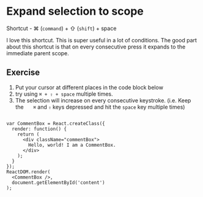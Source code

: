 Expand selection to scope
==========================

Shortcut - ⌘ (`command`) + ⇧ (`shift`) + space

I love this shortcut. This is super useful in a lot of conditions. The good
part about this shortcut is that on every consecutive press it expands to the 
immediate parent scope.

Exercise
---------

1. Put your cursor at different places in the code block below
2. try using `⌘ + ⇧ + space` multiple times.
3. The selection will increase on every consecutive keystroke. (i.e. Keep the `   ⌘` and `⇧` keys depressed and hit the `space` key multiple times)


```

var CommentBox = React.createClass({
  render: function() {
    return (
      <div className="commentBox">
        Hello, world! I am a CommentBox.
      </div>
    );
  }
});
ReactDOM.render(
  <CommentBox />,
  document.getElementById('content')
);


```
